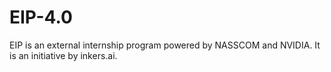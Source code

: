 # EIP-4.0

EIP is an external internship program powered by NASSCOM and NVIDIA. It is an initiative by inkers.ai.
